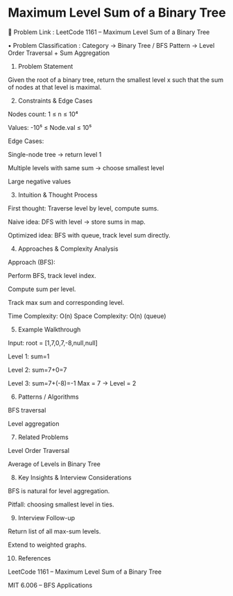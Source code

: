 # Maximum Level Sum of a Binary Tree

🔗 Problem Link : LeetCode 1161 – Maximum Level Sum of a Binary Tree

• Problem Classification :
Category → Binary Tree / BFS
Pattern → Level Order Traversal + Sum Aggregation

1. Problem Statement

Given the root of a binary tree, return the smallest level x such that the sum of nodes at that level is maximal.

2. Constraints & Edge Cases

Nodes count: 1 ≤ n ≤ 10⁴

Values: -10⁵ ≤ Node.val ≤ 10⁵

Edge Cases:

Single-node tree → return level 1

Multiple levels with same sum → choose smallest level

Large negative values

3. Intuition & Thought Process

First thought: Traverse level by level, compute sums.

Naive idea: DFS with level → store sums in map.

Optimized idea: BFS with queue, track level sum directly.

4. Approaches & Complexity Analysis

Approach (BFS):

Perform BFS, track level index.

Compute sum per level.

Track max sum and corresponding level.

Time Complexity: O(n)
Space Complexity: O(n) (queue)

5. Example Walkthrough

Input: root = [1,7,0,7,-8,null,null]

Level 1: sum=1

Level 2: sum=7+0=7

Level 3: sum=7+(-8)=-1
Max = 7 → Level = 2

6. Patterns / Algorithms

BFS traversal

Level aggregation

7. Related Problems

Level Order Traversal

Average of Levels in Binary Tree

8. Key Insights & Interview Considerations

BFS is natural for level aggregation.

Pitfall: choosing smallest level in ties.

9. Interview Follow-up

Return list of all max-sum levels.

Extend to weighted graphs.

10. References

LeetCode 1161 – Maximum Level Sum of a Binary Tree

MIT 6.006 – BFS Applications